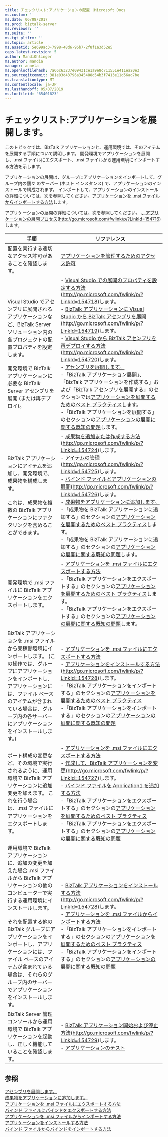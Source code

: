 ```yaml
---
title: チェックリスト:アプリケーションの配置 |Microsoft Docs
ms.custom: ''
ms.date: 06/08/2017
ms.prod: biztalk-server
ms.reviewer: ''
ms.suite: ''
ms.tgt_pltfrm: ''
ms.topic: article
ms.assetid: 5e699ac3-7998-48d6-96b7-2f8f1a3d52e5
caps.latest.revision: 5
author: MandiOhlinger
ms.author: mandia
manager: anneta
ms.openlocfilehash: 7a66c63237e09431ce1a9e8c711551e411ea20e3
ms.sourcegitcommit: 381e83d43796a345488d54b3f7413e11d56ad7be
ms.translationtype: MT
ms.contentlocale: ja-JP
ms.lasthandoff: 05/07/2019
ms.locfileid: "65401823"
---
```

# <a name="checklist-deploying-an-application"></a>チェックリスト:アプリケーションを展開します。
このトピックでは、BizTalk アプリケーションと、運用環境では、そのアイテムを展開する手順について説明します。 開発環境でアプリケーションを展開し、.msi ファイルにエクスポート、.msi ファイルから運用環境にインポートする方法を示します。  
  
 アプリケーションの展開は、グループにアプリケーションをインポートして、グループ内の個々 のサーバー (ホスト インスタンス) で、アプリケーションのインストールで構成されます。 インポートして、アプリケーションのインストールの詳細については、次を参照してください。[アプリケーションを .msi ファイルからインポートする方法](../technical-guides/how-to-import-an-application-from-an-msi-file.md)します。  
  
 アプリケーションの展開の詳細については、次を参照してください。 [、アプリケーションの展開プロセス](http://go.microsoft.com/fwlink/p/?LinkId=154716)(http://go.microsoft.com/fwlink/p/?LinkId=154716)します。  
  
|手順|リファレンス|  
|-----------|---------------|  
|配置を実行する適切なアクセス許可があることを確認します。|[アプリケーションを管理するためのアクセス許可](../technical-guides/permissions-for-managing-an-application.md)|  
|Visual Studio でアセンブリに展開されるアプリケーションなど、BizTalk Server ソリューション内の各プロジェクトの配置プロパティを設定します。<br /><br /> 開発環境で BizTalk アプリケーションに必要な BizTalk Server アセンブリを展開 (または再デプロイ)。|-   [Visual Studio での展開のプロパティを設定する方法](http://go.microsoft.com/fwlink/p/?LinkId=154718)(http://go.microsoft.com/fwlink/p/?LinkId=154718)します。<br />-   [BizTalk アプリケーションに Visual Studio から BizTalk アセンブリを展開](http://go.microsoft.com/fwlink/p/?LinkId=154719)(http://go.microsoft.com/fwlink/p/?LinkId=154719)します。<br />-   [Visual Studio から BizTalk アセンブリを再デプロイする方法](http://go.microsoft.com/fwlink/p/?LinkId=154720)(http://go.microsoft.com/fwlink/p/?LinkId=154720)します。<br />-   [アセンブリを展開します。](../technical-guides/deploying-an-assembly.md)<br />-「BizTalk アプリケーション展開」、「BizTalk アプリケーションを作成する」および「BizTalk アセンブリを展開する」のセクションでは[アプリケーションを展開するためのベスト プラクティス](http://msdn.microsoft.com/library/gg634504.aspx)します。<br />-「BizTalk アプリケーションを展開する」のセクションの[アプリケーションの展開に関する既知の問題](../technical-guides/known-issues-with-deploying-an-application.md)します。|  
|BizTalk アプリケーションにアイテムを追加し、開発環境で、成果物を構成します。<br /><br /> これは、成果物を複数の BizTalk アプリケーションにファクタリングを含めることができます。|-   [成果物を追加または作成する方法](http://go.microsoft.com/fwlink/p/?LinkId=154724)(http://go.microsoft.com/fwlink/p/?LinkId=154724)します。<br />-   [アイテムの管理](http://go.microsoft.com/fwlink/p/?LinkId=154725)(http://go.microsoft.com/fwlink/p/?LinkId=154725)します。<br />-   [バインド ファイルとアプリケーションの展開](http://go.microsoft.com/fwlink/p/?LinkId=154726)(http://go.microsoft.com/fwlink/p/?LinkId=154726)します。<br />-   [成果物をアプリケーションに追加します。](../technical-guides/adding-artifacts-to-an-application.md)<br />-「成果物を BizTalk アプリケーションに追加する」のセクションの[アプリケーションを展開するためのベスト プラクティス](http://msdn.microsoft.com/library/gg634504.aspx)します。<br />-「成果物を BizTalk アプリケーションに追加する」のセクションの[アプリケーションの展開に関する既知の問題](../technical-guides/known-issues-with-deploying-an-application.md)します。|  
|開発環境で .msi ファイルに BizTalk アプリケーションをエクスポートします。|-   [アプリケーションを .msi ファイルにエクスポートする方法](../technical-guides/how-to-export-an-application-to-an-msi-file.md)<br />-「BizTalk アプリケーションをエクスポートする」のセクションの[アプリケーションを展開するためのベスト プラクティス](http://msdn.microsoft.com/library/gg634504.aspx)します。<br />-「BizTalk アプリケーションをエクスポートする」のセクションの[アプリケーションの展開に関する既知の問題](../technical-guides/known-issues-with-deploying-an-application.md)します。|  
|BizTalk アプリケーションを .msi ファイルから実稼働環境にインポートします。 (この操作では、グループにアプリケーションをインポートし、アプリケーションには、ファイル ベースのアイテムが含まれている場合は、グループ内の各サーバーにアプリケーションをインストールします。)|-   [アプリケーションを .msi ファイルにエクスポートする方法](../technical-guides/how-to-export-an-application-to-an-msi-file.md)<br />-   [アプリケーションをインストールする方法](http://go.microsoft.com/fwlink/p/?LinkId=154728)(http://go.microsoft.com/fwlink/p/?LinkId=154728)します。<br />-「BizTalk アプリケーションをインポートする」のセクションの[アプリケーションを展開するためのベスト プラクティス](http://msdn.microsoft.com/library/gg634504.aspx)<br />-「BizTalk アプリケーションをインポートする」のセクションの[アプリケーションの展開に関する既知の問題](../technical-guides/known-issues-with-deploying-an-application.md)|  
|ポート構成の変更など、その環境で実行されるように、運用環境で BizTalk アプリケーションに追加変更を加えます。 これを行う場合は、.msi ファイルにアプリケーションをエクスポートします。|-   [アプリケーションを .msi ファイルにエクスポートする方法](../technical-guides/how-to-export-an-application-to-an-msi-file.md)<br />-   [作成して、BizTalk アプリケーションを変更](http://go.microsoft.com/fwlink/p/?LinkId=154727)(http://go.microsoft.com/fwlink/p/?LinkId=154727)します。<br />-   [バインド ファイルを Application1 を追加する方法](../technical-guides/how-to-add-a-binding-file-to-an-application1.md)<br />-「BizTalk アプリケーションをエクスポートする」のセクションの[アプリケーションを展開するためのベスト プラクティス](http://msdn.microsoft.com/library/gg634504.aspx)<br />-「BizTalk アプリケーションをエクスポートする」のセクションの[アプリケーションの展開に関する既知の問題](../technical-guides/known-issues-with-deploying-an-application.md)|  
|運用環境で BizTalk アプリケーションに、追加の変更を加えた場合 .msi ファイルから BizTalk アプリケーションの他のコンピューターで実行する運用環境にインストールします。<br /><br /> それを配置する他の BizTalk グループにアプリケーションをインポートし、アプリケーションには、ファイル ベースのアイテムが含まれている場合は、それらのグループ内のサーバーでアプリケーションをインストールします。|-   [BizTalk アプリケーションをインストールする方法](http://go.microsoft.com/fwlink/p/?LinkId=154728)(http://go.microsoft.com/fwlink/p/?LinkId=154728)します。<br />-   [アプリケーションを .msi ファイルからインポートする方法](../technical-guides/how-to-import-an-application-from-an-msi-file.md)<br />-「BizTalk アプリケーションをインポートする」のセクションの[アプリケーションを展開するためのベスト プラクティス](http://msdn.microsoft.com/library/gg634504.aspx)<br />-「BizTalk アプリケーションをインポートする」のセクションの[アプリケーションの展開に関する既知の問題](../technical-guides/known-issues-with-deploying-an-application.md)|  
|BizTalk Server 管理コンソールから運用環境で BizTalk アプリケーションを起動し、正しく機能していることを確認します。|-   [BizTalk アプリケーション開始および停止方法](http://go.microsoft.com/fwlink/p/?LinkId=154729)(http://go.microsoft.com/fwlink/p/?LinkId=154729)します。<br />-   [アプリケーションのテスト](../technical-guides/testing-an-application.md)|  
  
## <a name="see-also"></a>参照  
 [アセンブリを展開します。](../technical-guides/deploying-an-assembly.md)   
 [成果物をアプリケーションに追加します。](../technical-guides/adding-artifacts-to-an-application.md)   
 [アプリケーションを .msi ファイルにエクスポートする方法](../technical-guides/how-to-export-an-application-to-an-msi-file.md)   
 [バインド ファイルにバインドをエクスポートする方法](../technical-guides/how-to-export-bindings-to-a-binding-file.md)   
 [アプリケーションを .msi ファイルからインポートする方法](../technical-guides/how-to-import-an-application-from-an-msi-file.md)   
 [アプリケーションをインストールする方法](../technical-guides/how-to-install-an-application.md)   
 [バインド ファイルからバインドをインポートする方法](../technical-guides/how-to-import-bindings-from-a-binding-file.md)